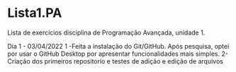 # Lista1.PA
Lista de exercícios disciplina de Programação Avançada, unidade 1.

Dia 1 - 03/04/2022
 1 -Feita a instalação do Git/GitHub. Após pesquisa, optei por usar o GitHub Desktop por apresentar funcionalidades mais simples.
 2- Criação dos primeiros repositorio e testes de adição e edição de arquivos
